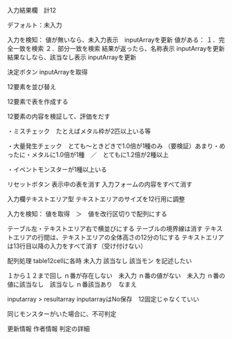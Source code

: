 








入力結果欄　計12

デフォルト：未入力

入力を検知：
値が無いなら、未入力表示　inputArrayを更新
値がある：
１．完全一致を検索
２．部分一致を検索
結果が返ったら、名称表示 inputArrayを更新
結果なしなら、該当なし表示 inputArrayを更新














決定ボタン
inputArrayを取得

12要素を並び替え

12要素で表を作成する

12要素の内容を検証して、評価をだす

・ミスチェック　たとえばメタル枠が2匹以上いる等

・大量発生チェック　とても～ときどきで1.0倍が1種のみ
（要検証）あまり・めったに・メタルに1.0倍が1種　／　とてもに1.2倍が2種以上

・イベントモンスターが1種以上いる



リセットボタン
表示中の表を消す
入力フォームの内容をすべて消す







入力欄テキストエリア型
テキストエリアのサイズを12行用に調整

入力を検知：
値を取得　＞　値を改行区切りで配列にする


テーブル左・テキストエリア右で横並びにする
テーブルの境界線は消す
テキストエリアの行間は、テキストエリアの全体高さの12分の1にする
テキストエリアは13行目以降の入力をすべて消す（受け付けない）




配列処理
table12cellに各時
未入力
該当なし
該当モン
を記述したい

１から１２まで回し
ｎ番が存在しない　未入力
ｎ番の値がない　未入力
ｎ番の値に該当なし　該当なし
ｎ番該当あり　なまえ


inputarray > resultarray
inputarrayはNo保存　12固定じゃなくていい






同じモンスターがいた場合に、不可判定

更新情報
作者情報
判定の詳細